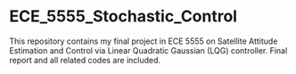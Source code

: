 # ECE_5555_Stochastic_Control
This repository contains my final project in ECE 5555 on Satellite Attitude Estimation and Control via Linear Quadratic Gaussian (LQG) controller. Final report and all related codes are included. 

